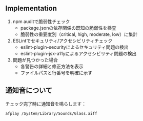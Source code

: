 ## Implementation

1. npm auditで脆弱性チェック
   - package.jsonの依存関係の既知の脆弱性を検査
   - 脆弱性の重要度別（critical, high, moderate, low）に集計
2. ESLintでセキュリティ/アクセシビリティチェック
   - eslint-plugin-securityによるセキュリティ問題の検出
   - eslint-plugin-jsx-a11yによるアクセシビリティ問題の検出
3. 問題が見つかった場合
   - 各警告の詳細と修正方法を表示
   - ファイルパスと行番号を明確に示す

## 通知音について

チェック完了時に通知音を鳴らします：
```bash
afplay /System/Library/Sounds/Glass.aiff
```